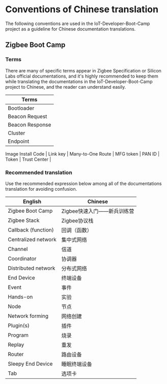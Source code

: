 
# Conventions of Chinese translation
The following conventions are used in the IoT-Developer-Boot-Camp project as a guideline for Chinese documentation translations.  

## Zigbee Boot Camp
### Terms
There are many of specific terms appear in Zigbee Specification or Silicon Labs official documentations, and it's highly recommended to keep them while translating the documentations in the IoT-Developer-Boot-Camp project to Chinese, and the reader can understand easily.  

Terms | 
-| 
Bootloader | 
Beacon Request |
Beacon Response |
Cluster |
Endpoint |
Image
Install Code | 
Link key | 
Many-to-One Route |
MFG token |
PAN ID |
Token | 
Trust Center |

### Recommended translation
Use the recommended expression below among all of the documentations translation for avoiding confusion.  

English | Chinese
-| -| 
Zigbee Boot Camp | Zigbee快速入门——新兵训练营
Zigbee Stack | Zigbee协议栈
Callback (function)| 回调（函数）
Centralized network | 集中式网络
Channel | 信道
Coordinator | 协调器
Distributed network | 分布式网络
End Device | 终端设备
Event | 事件
Hands-on | 实验
Node | 节点
Network forming	| 网络创建
Plugin(s) | 插件
Program	| 烧录
Replay | 重发
Router | 路由设备
Sleepy End Device | 睡眠终端设备
Tab | 选项卡

